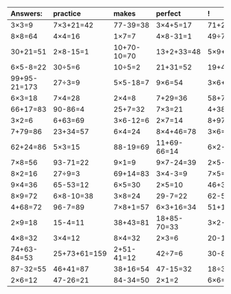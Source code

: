 | Answers: | practice | makes | perfect | ! |
| :--- | :--- | :--- | :--- | :--- |
| 3×3=9 | 7×3+21=42 | 77-39=38 | 3×4+5=17 | 71+22=93 | 
| 8×8=64 | 4×4=16 | 1×7=7 | 4×8-31=1 | 49÷7=7 | 
| 30+21=51 | 2×8-15=1 | 10+70-10=70 | 13+2+33=48 | 5×9+58=103 | 
| 6×5-8=22 | 30÷5=6 | 10÷5=2 | 21+31=52 | 19+41=60 | 
| 99+95-21=173 | 27÷3=9 | 5×5-18=7 | 9×6=54 | 3×6+6=24 | 
| 6×3=18 | 7×4=28 | 2×4=8 | 7+29=36 | 58+72+29=159 | 
| 66+17=83 | 90-86=4 | 25+7=32 | 7×3=21 | 4+38-42=0 | 
| 3×2=6 | 6+63=69 | 3×6-12=6 | 2×7=14 | 8+97-37=68 | 
| 7+79=86 | 23+34=57 | 6×4=24 | 8×4+46=78 | 3×6=18 | 
| 62+24=86 | 5×3=15 | 88-19=69 | 11+69-66=14 | 6×2-12=0 | 
| 7×8=56 | 93-71=22 | 9×1=9 | 9×7-24=39 | 2×5-1=9 | 
| 8×2=16 | 27÷9=3 | 69+14=83 | 3×4-3=9 | 7×5=35 | 
| 9×4=36 | 65-53=12 | 6×5=30 | 2×5=10 | 46+34-36=44 | 
| 8×9=72 | 6×8-10=38 | 3×8=24 | 29-7=22 | 62-54=8 | 
| 4+68=72 | 96-7=89 | 7×8+1=57 | 6×3+16=34 | 51+19=70 | 
| 2×9=18 | 15-4=11 | 38+43=81 | 18+85-70=33 | 3×2-2=4 | 
| 4×8=32 | 3×4=12 | 8×4=32 | 2×3=6 | 20-1=19 | 
| 74+63-84=53 | 25+73+61=159 | 2+51-41=12 | 42÷7=6 | 30-8=22 | 
| 87-32=55 | 46+41=87 | 38+16=54 | 47-15=32 | 18÷3=6 | 
| 2×6=12 | 47-26=21 | 84-34=50 | 2×1=2 | 6×6=36 | 
